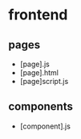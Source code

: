 

# frontend


## pages

- [page].js
- [page].html
- [page]script.js

## components

- [component].js

